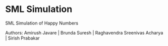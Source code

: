 # SML Simulation
SML Simulation of Happy Numbers

Authors:  Amirush Javare | Brunda Suresh | Raghavendra Sreenivas Acharya | Sirish Prabakar
